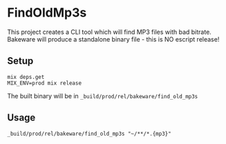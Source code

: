 # FindOldMp3s

This project creates a CLI tool which will find MP3 files with bad bitrate. Bakeware will produce a standalone binary
file - this is NO escript release!

## Setup

```shell
mix deps.get
MIX_ENV=prod mix release
```

The built binary will be in `_build/prod/rel/bakeware/find_old_mp3s`

## Usage

```shell
_build/prod/rel/bakeware/find_old_mp3s "~/**/*.{mp3}"
```
